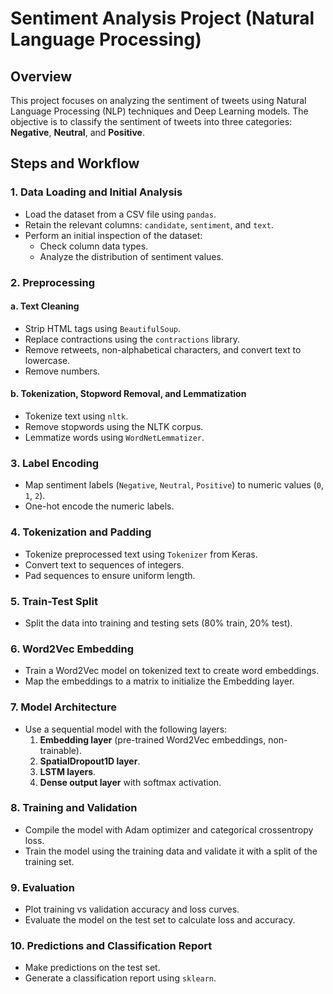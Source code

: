 # Sentiment Analysis Project (Natural Language Processing)

## Overview

This project focuses on analyzing the sentiment of tweets using Natural Language Processing (NLP) techniques and Deep Learning models. The objective is to classify the sentiment of tweets into three categories: **Negative**, **Neutral**, and **Positive**.

## Steps and Workflow

### 1. Data Loading and Initial Analysis
- Load the dataset from a CSV file using `pandas`.
- Retain the relevant columns: `candidate`, `sentiment`, and `text`.
- Perform an initial inspection of the dataset:
  - Check column data types.
  - Analyze the distribution of sentiment values.

### 2. Preprocessing

#### a. Text Cleaning
- Strip HTML tags using `BeautifulSoup`.
- Replace contractions using the `contractions` library.
- Remove retweets, non-alphabetical characters, and convert text to lowercase.
- Remove numbers.

#### b. Tokenization, Stopword Removal, and Lemmatization
- Tokenize text using `nltk`.
- Remove stopwords using the NLTK corpus.
- Lemmatize words using `WordNetLemmatizer`.

### 3. Label Encoding
- Map sentiment labels (`Negative`, `Neutral`, `Positive`) to numeric values (`0`, `1`, `2`).
- One-hot encode the numeric labels.

### 4. Tokenization and Padding
- Tokenize preprocessed text using `Tokenizer` from Keras.
- Convert text to sequences of integers.
- Pad sequences to ensure uniform length.

### 5. Train-Test Split
- Split the data into training and testing sets (80% train, 20% test).

### 6. Word2Vec Embedding
- Train a Word2Vec model on tokenized text to create word embeddings.
- Map the embeddings to a matrix to initialize the Embedding layer.

### 7. Model Architecture
- Use a sequential model with the following layers:
  1. **Embedding layer** (pre-trained Word2Vec embeddings, non-trainable).
  2. **SpatialDropout1D layer**.
  3. **LSTM layers**.
  4. **Dense output layer** with softmax activation.

### 8. Training and Validation
- Compile the model with Adam optimizer and categorical crossentropy loss.
- Train the model using the training data and validate it with a split of the training set.

### 9. Evaluation
- Plot training vs validation accuracy and loss curves.
- Evaluate the model on the test set to calculate loss and accuracy.

### 10. Predictions and Classification Report
- Make predictions on the test set.
- Generate a classification report using `sklearn`.

